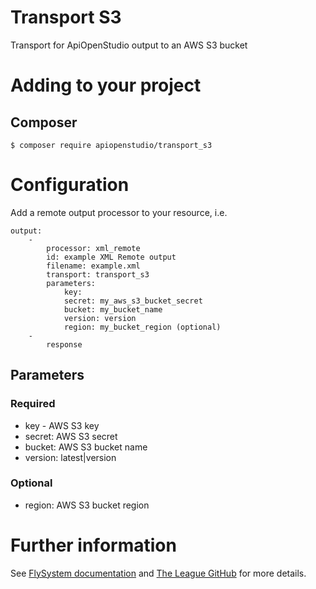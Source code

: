 # Transport S3

Transport for ApiOpenStudio output to an AWS S3 bucket

# Adding to your project

## Composer

    $ composer require apiopenstudio/transport_s3

# Configuration

Add a remote output processor to your resource, i.e.

    output:
        -
            processor: xml_remote
            id: example XML Remote output
            filename: example.xml
            transport: transport_s3
            parameters:
                key:
                secret: my_aws_s3_bucket_secret
                bucket: my_bucket_name
                version: version
                region: my_bucket_region (optional)
        - 
            response

## Parameters

### Required

- key - AWS S3 key
- secret: AWS S3 secret
- bucket: AWS S3 bucket name
- version: latest|version

### Optional

- region: AWS S3 bucket region

# Further information

See [FlySystem documentation][flysystem-docs] and
[The League GitHub][flysystem-github] for more details.

[flysystem-github]: https://github.com/thephpleague/flysystem-aws-s3-v3

[flysystem-docs]: https://flysystem.thephpleague.com/docs/adapter/aws-s3-v3/
